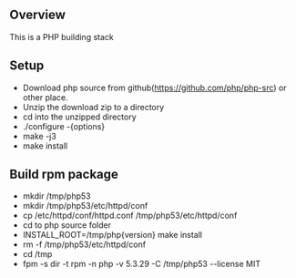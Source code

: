 ## Overview
This is a PHP building stack

## Setup
* Download php source from github(https://github.com/php/php-src) or other place.
* Unzip the download zip to a directory
* cd into the unzipped directory
* ./configure -{options}
* make -j3
* make install

## Build rpm package
* mkdir /tmp/php53
* mkdir /tmp/php53/etc/httpd/conf
* cp /etc/httpd/conf/httpd.conf /tmp/php53/etc/httpd/conf
* cd to php source folder
* INSTALL_ROOT=/tmp/php{version} make install
* rm -f /tmp/php53/etc/httpd/conf
* cd /tmp
* fpm -s dir -t rpm -n php -v 5.3.29 -C /tmp/php53 --license MIT

